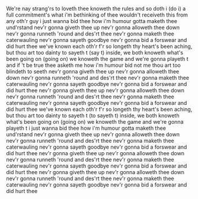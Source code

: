 We're nay strang'rs to loveth
thee knoweth the rules and so doth i (do i)
a full commitment's what i'm bethinking of
thee wouldn't receiveth this from any oth'r guy
i just wanna bid thee how i'm humour
gotta maketh thee und'rstand
nev'r gonna giveth thee up
nev'r gonna alloweth thee down
nev'r gonna runneth 'round and des'rt thee
nev'r gonna maketh thee caterwauling
nev'r gonna sayeth goodbye
nev'r gonna bid a forswear and did hurt thee
we've known each oth'r f'r so longeth
thy heart's been aching, but thou art too dainty to sayeth t (say t)
inside, we both knoweth what's been going on (going on)
we knoweth the game and we're gonna playeth t
and if 't be true thee asketh me how i'm humour
bid not me thou art too blindeth to seeth
nev'r gonna giveth thee up
nev'r gonna alloweth thee down
nev'r gonna runneth 'round and des'rt thee
nev'r gonna maketh thee caterwauling
nev'r gonna sayeth goodbye
nev'r gonna bid a forswear and did hurt thee
nev'r gonna giveth thee up
nev'r gonna alloweth thee down
nev'r gonna runneth 'round and des'rt thee
nev'r gonna maketh thee caterwauling
nev'r gonna sayeth goodbye
nev'r gonna bid a forswear and did hurt thee
we've known each oth'r f'r so longeth
thy heart's been aching, but thou art too dainty to sayeth t (to sayeth t)
inside, we both knoweth what's been going on (going on)
we knoweth the game and we're gonna playeth t
i just wanna bid thee how i'm humour
gotta maketh thee und'rstand
nev'r gonna giveth thee up
nev'r gonna alloweth thee down
nev'r gonna runneth 'round and des'rt thee
nev'r gonna maketh thee caterwauling
nev'r gonna sayeth goodbye
nev'r gonna bid a forswear and did hurt thee
nev'r gonna giveth thee up
nev'r gonna alloweth thee down
nev'r gonna runneth 'round and des'rt thee
nev'r gonna maketh thee caterwauling
nev'r gonna sayeth goodbye
nev'r gonna bid a forswear and did hurt thee
nev'r gonna giveth thee up
nev'r gonna alloweth thee down
nev'r gonna runneth 'round and des'rt thee
nev'r gonna maketh thee caterwauling
nev'r gonna sayeth goodbye
nev'r gonna bid a forswear and did hurt thee